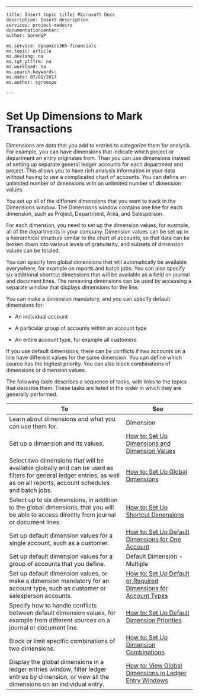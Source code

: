 ---
    title: Insert topic title| Microsoft Docs
    description: Insert description
    services: project-madeira
    documentationcenter: ''
    author: SorenGP

    ms.service: dynamics365-financials
    ms.topic: article
    ms.devlang: na
    ms.tgt_pltfrm: na
    ms.workload: na
    ms.search.keywords:
    ms.date: 07/01/2017
    ms.author: sgroespe

    ---
# Set Up Dimensions to Mark Transactions
Dimensions are data that you add to entries to categorize them for analysis. For example, you can have dimensions that indicate which project or department an entry originates from. Than you can use dimensions instead of setting up separate general ledger accounts for each department and project. This allows you to have rich analysis information in your data without having to use a complicated chart of accounts. You can define an unlimited number of dimensions with an unlimited number of dimension values.  
  
 You set up all of the different dimensions that you want to track in the Dimensions window. The Dimensions window contains one line for each dimension, such as Project, Department, Area, and Salesperson.  
  
 For each dimension, you need to set up the dimension values, for example, all of the departments in your company. Dimension values can be set up in a hierarchical structure similar to the chart of accounts, so that data can be broken down into various levels of granularity, and subsets of dimension values can be totaled.  
  
 You can specify two global dimensions that will automatically be available everywhere, for example on reports and batch jobs. You can also specify six additional shortcut dimensions that will be available as a field on journal and document lines. The remaining dimensions can be used by accessing a separate window that displays dimensions for the line.  
  
 You can make a dimension mandatory, and you can specify default dimensions for:  
  
-   An individual account  
  
-   A particular group of accounts within an account type  
  
-   An entire account type, for example all customers  
  
 If you use default dimensions, there can be conflicts if two accounts on a line have different values for the same dimension. You can define which source has the highest priority. You can also block combinations of dimensions or dimension values.  
  
 The following table describes a sequence of tasks, with links to the topics that describe them. These tasks are listed in the order in which they are generally performed.  
  
|**To**|**See**|  
|------------|-------------|  
|Learn about dimensions and what you can use them for.|Dimension|  
|Set up a dimension and its values.|[How to: Set Up Dimensions and Dimension Values](../FullExperience/how-to-set-up-dimensions-and-dimension-values.md)|  
|Select two dimensions that will be available globally and can be used as filters for general ledger entries, as well as on all reports, account schedules and batch jobs.|[How to: Set Up Global Dimensions](../FullExperience/how-to-set-up-global-dimensions.md)|  
|Select up to six dimensions, in addition to the global dimensions, that you will be able to access directly from journal or document lines.|[How to: Set Up Shortcut Dimensions](../FullExperience/how-to-set-up-shortcut-dimensions.md)|  
|Set up default dimension values for a single account, such as a customer.|[How to: Set Up Default Dimensions for One Account](../FullExperience/how-to-set-up-default-dimensions-for-one-account.md)|  
|Set up default dimension values for a group of accounts that you define.|Default Dimension - Multiple|  
|Set up default dimension values, or make a dimension mandatory for an account type, such as customer or salesperson accounts.|[How to: Set Up Default or Required Dimensions for Account Types](../FullExperience/how-to-set-up-default-or-required-dimensions-for-account-types.md)|  
|Specify how to handle conflicts between default dimension values, for example from different sources on a journal or document line.|[How to: Set Up Default Dimension Priorities](../FullExperience/how-to-set-up-default-dimension-priorities.md)|  
|Block or limit specific combinations of two dimensions.|[How to: Set Up Dimension Combinations](../FullExperience/how-to-set-up-dimension-combinations.md)|  
|Display the global dimensions in a ledger entries window, filter ledger entries by dimension, or view all the dimensions on an individual entry.|[How to: View Global Dimensions in Ledger Entry Windows](../FullExperience/how-to-view-global-dimensions-in-ledger-entry-windows.md)|